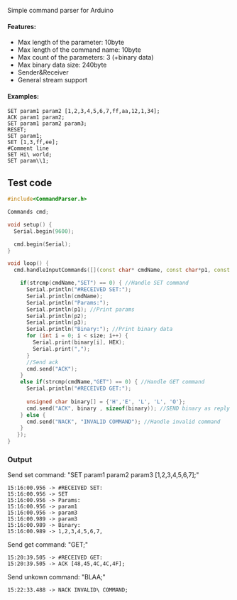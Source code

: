 Simple command parser for Arduino

#### Features:
 - Max length of the parameter: 10byte
 - Max length of the command name: 10byte
 - Max count of the parameters: 3 (+binary data)
 - Max binary data size: 240byte
 - Sender&Receiver
 - General stream support

#### Examples:
```
SET param1 param2 [1,2,3,4,5,6,7,ff,aa,12,1,34];
ACK param1 param2;
SET param1 param2 param3;
RESET;
SET param1;
SET [1,3,ff,ee];
#Comment line
SET Hi\ world; 
SET param\\1; 
```

## Test code
```c++
#include<CommandParser.h>

Commands cmd;

void setup() {
  Serial.begin(9600);

  cmd.begin(Serial);
}

void loop() {
  cmd.handleInputCommands([](const char* cmdName, const char*p1, const char*p2, const char*p3, const unsigned char*binary, int size) {

    if(strcmp(cmdName,"SET") == 0) { //Handle SET command
      Serial.println("#RECEIVED SET:");
      Serial.println(cmdName);
      Serial.println("Params:"); 
      Serial.println(p1); //Print params
      Serial.println(p2);
      Serial.println(p3);
      Serial.println("Binary:"); //Print binary data
      for (int i = 0; i < size; i++) {
        Serial.print(binary[i], HEX);
        Serial.print(",");
      }
      //Send ack
      cmd.send("ACK");
    }
    else if(strcmp(cmdName,"GET") == 0) { //Handle GET command
      Serial.println("#RECEIVED GET:");
      
      unsigned char binary[] = {'H','E', 'L', 'L', 'O'};
      cmd.send("ACK", binary , sizeof(binary)); //SEND binary as reply
    } else {
      cmd.send("NACK", "INVALID COMMAND"); //Handle invalid command
    }
   });
}
```
### Output

Send set command: "SET param1 param2 param3 [1,2,3,4,5,6,7];"
```
15:16:00.956 -> #RECEIVED SET:
15:16:00.956 -> SET
15:16:00.956 -> Params:
15:16:00.956 -> param1
15:16:00.956 -> param3
15:16:00.989 -> param3
15:16:00.989 -> Binary:
15:16:00.989 -> 1,2,3,4,5,6,7,
```
Send get command: "GET;"
```
15:20:39.505 -> #RECEIVED GET:
15:20:39.505 -> ACK [48,45,4C,4C,4F];
```
Send unkown command: "BLAA;"
```
15:22:33.488 -> NACK INVALID\ COMMAND;
```
